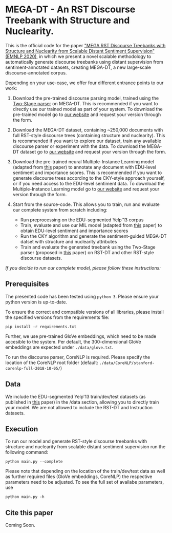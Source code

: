 # MEGA-DT - An RST Discourse Treebank with Structure and Nuclearity.
This is the official code for the paper ["MEGA RST Discourse Treebanks with Structure and Nuclearity from Scalable Distant Sentiment Supervision" (EMNLP 2020)](https://arxiv.org/abs/2011.03017), in which we present a novel scalable methodology to automatically generate discourse treebanks using distant supervision from sentiment-annotated datasets, creating MEGA-DT, a new large-scale discourse-annotated corpus.

Depending on your use-case, we offer four different entrance points to our work:
 1. Download the pre-trained discourse parsing model, trained using the [Two-Stage parser](https://github.com/yizhongw/StageDP) on MEGA-DT. This is recommended if you want to directly use our trained model as part of your system. To download the pre-trained model go to [our website](http://www.cs.ubc.ca/cs-research/lci/research-groups/natural-language-processing/mega_dt.html) and request your version through the form.

 2. Download the MEGA-DT dataset, containing ~250,000 documents with full RST-style discourse trees (containing structure and nuclearity). This is recommended if you want to explore our dataset, train any available discourse parser or experiment with the data. To download the MEGA-DT dataset go to [our website](http://www.cs.ubc.ca/cs-research/lci/research-groups/natural-language-processing/mega_dt.html) and request your version through the form.

 3. Download the pre-trained neural Multiple-Instance Learning model (adapted from [this](https://arxiv.org/abs/1711.09645) paper) to annotate any document with EDU-level sentiment and importance scores. This is recommended if you want to generate discourse trees according to the CKY-style approach yourself, or if you need access to the EDU-level sentiment data. To download the Multiple-Instance Learning model go to [our website](http://www.cs.ubc.ca/cs-research/lci/research-groups/natural-language-processing/mega_dt.html) and request your version through the form.

 4. Start from the source-code. This allows you to train, run and evaluate our complete system from scratch including:
 	* Run preprocessing on the EDU-segmented Yelp'13 corpus
 	* Train, evaluate and use our MIL model (adapted from [this](https://arxiv.org/abs/1711.09645) paper) to obtain EDU-level sentiment and importance scores
 	* Run the CKY algorithm and generate the sentiment-guided MEGA-DT datset with structure and nuclearity attributes
 	* Train and evaluate the generated treebank using the Two-Stage parser (proposed in [this](https://www.aclweb.org/anthology/P17-2029/) paper) on RST-DT and other RST-style discourse datasets.

*If you decide to run our complete model, please follow these instructions:*

## Prerequisites
The presented code has been tested using `python 3`. Please ensure your python version is up-to-date.

To ensure the correct and compatible versions of all libraries, please install the specified versions from the requirements file:
```
pip install -r requirements.txt
```

Further, we use pre-trained GloVe embeddings, which need to be made accesible to the system. Per default, the 300-dimensional GloVe embeddings are expected under `./data/glove.txt`.

To run the discourse parser, CoreNLP is required. Please specify the location of the CoreNLP root folder (default: `./data/CoreNLP/stanford-corenlp-full-2018-10-05/`)

## Data
We include the EDU-segmented Yelp'13 train/dev/test datasets (as published in [this](https://arxiv.org/abs/1711.09645) paper) in the /data section, allowing you to directly train your model. We are not allowed to include the RST-DT and Instruction datasets.

## Execution
To run our model and generate RST-style discourse treebanks with structure and nuclearity from scalable distant sentiment supervision run the following command:
```
python main.py --complete
```

Please note that depending on the location of the train/dev/test data as well as further required files (GloVe embeddings, CoreNLP) the respective parameters need to be adjusted. To see the full set of availabe parameters, use
```
python main.py -h
```

## Cite this paper
Coming Soon.

